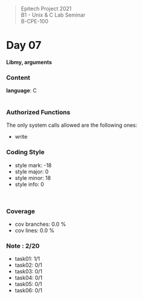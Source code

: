 > Epitech Project 2021 <br>
> B1 - Unix & C Lab Seminar<br>
> B-CPE-100

# Day 07
#### Libmy, arguments

### Content
**language**: C<br>
<br>

### Authorized Functions
The only system calls allowed are the following ones:
- write

### Coding Style
- style mark: -18
- style major: 0
- style minor: 18
- style info: 0
<br>

### Coverage
- cov branches: 0.0 % 
- cov lines: 0.0 % 

### Note : 2/20
- task01: 1/1
- task02: 0/1
- task03: 0/1
- task04: 0/1
- task05: 0/1
- task06: 0/1